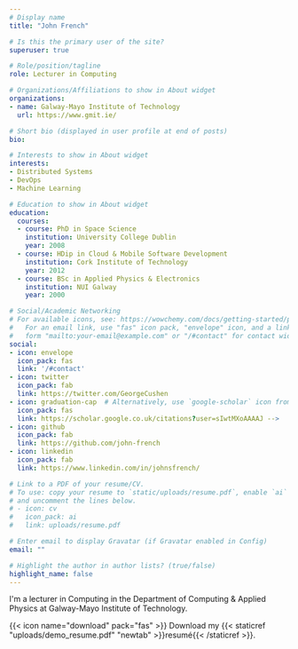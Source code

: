 ```yaml
---
# Display name
title: "John French"

# Is this the primary user of the site?
superuser: true

# Role/position/tagline
role: Lecturer in Computing

# Organizations/Affiliations to show in About widget
organizations:
- name: Galway-Mayo Institute of Technology
  url: https://www.gmit.ie/

# Short bio (displayed in user profile at end of posts)
bio: 

# Interests to show in About widget
interests:
- Distributed Systems
- DevOps
- Machine Learning

# Education to show in About widget
education:
  courses:
  - course: PhD in Space Science
    institution: University College Dublin
    year: 2008
  - course: HDip in Cloud & Mobile Software Development
    institution: Cork Institute of Technology
    year: 2012
  - course: BSc in Applied Physics & Electronics
    institution: NUI Galway
    year: 2000

# Social/Academic Networking
# For available icons, see: https://wowchemy.com/docs/getting-started/page-builder/#icons
#   For an email link, use "fas" icon pack, "envelope" icon, and a link in the
#   form "mailto:your-email@example.com" or "/#contact" for contact widget.
social:
- icon: envelope
  icon_pack: fas
  link: '/#contact'
- icon: twitter
  icon_pack: fab
  link: https://twitter.com/GeorgeCushen 
- icon: graduation-cap  # Alternatively, use `google-scholar` icon from `ai` icon pack
  icon_pack: fas
  link: https://scholar.google.co.uk/citations?user=sIwtMXoAAAAJ -->
- icon: github
  icon_pack: fab
  link: https://github.com/john-french
- icon: linkedin
  icon_pack: fab
  link: https://www.linkedin.com/in/johnsfrench/

# Link to a PDF of your resume/CV.
# To use: copy your resume to `static/uploads/resume.pdf`, enable `ai` icons in `params.toml`, 
# and uncomment the lines below.
# - icon: cv
#   icon_pack: ai
#   link: uploads/resume.pdf

# Enter email to display Gravatar (if Gravatar enabled in Config)
email: ""

# Highlight the author in author lists? (true/false)
highlight_name: false
---
```


I'm a lecturer in Computing in the Department of Computing & Applied Physics at Galway-Mayo Institute of Technology.

{{< icon name="download" pack="fas" >}} Download my {{< staticref "uploads/demo_resume.pdf" "newtab" >}}resumé{{< /staticref >}}.
